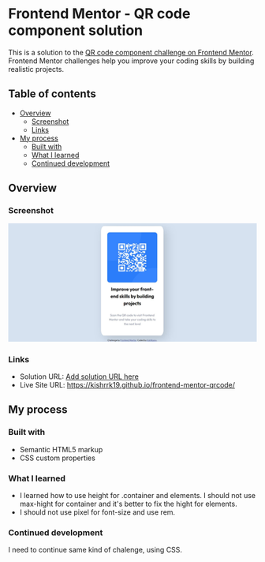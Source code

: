 # Frontend Mentor - QR code component solution

This is a solution to the [QR code component challenge on Frontend Mentor](https://www.frontendmentor.io/challenges/qr-code-component-iux_sIO_H). Frontend Mentor challenges help you improve your coding skills by building realistic projects. 

## Table of contents

- [Overview](#overview)
  - [Screenshot](#screenshot)
  - [Links](#links)
- [My process](#my-process)
  - [Built with](#built-with)
  - [What I learned](#what-i-learned)
  - [Continued development](#continued-development)

## Overview

### Screenshot

![solution screenshot](./images/screenshot_solution.JPG)

### Links

- Solution URL: [Add solution URL here](https://your-solution-url.com)
- Live Site URL: https://kishrrk19.github.io/frontend-mentor-qrcode/

## My process

### Built with

- Semantic HTML5 markup
- CSS custom properties

### What I learned

- I learned how to use height for .container and elements. I should not use max-hight for container and it's better to fix the hight for elements. 
- I should not use pixel for font-size and use rem.

### Continued development

I need to continue same kind of chalenge, using CSS.
